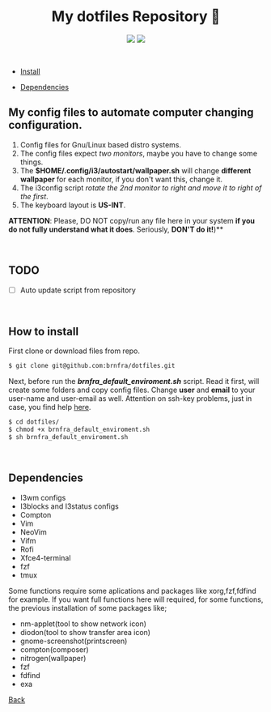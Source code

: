 <h1 align="center">My dotfiles Repository 🐧</h1>


<p align="center">
<img src="https://img.shields.io/badge/bash-script-brightgreen" />
<img src="https://img.shields.io/badge/linux-enviroment-blue" />
</p>

<br>

- [Install](https://github.com/brnfra/dotfiles#how-to-install)


- [Dependencies](https://github.com/brnfra/dotfiles#dependencies)

## My config files to automate computer changing configuration.

1. Config files for Gnu/Linux based distro systems.
2. The config files expect *two monitors*, maybe you have to change some things.
3. The **$HOME/.config/i3/autostart/wallpaper.sh** will change **different wallpaper** for
   each monitor, if you don't want this, change it.
4. The i3config script _rotate the 2nd monitor to right and move it to right of the
   first_.
5. The keyboard layout is **US-INT**.

**ATTENTION**: Please, DO NOT copy/run any file here in your system **if you do not fully understand what it does**. Seriously, **DON'T do it!**)**

<br>

## TODO

- [ ] Auto update script from repository

<br>

## How to install
 
 First clone or download files from repo.

```bash
$ git clone git@github.com:brnfra/dotfiles.git
```
Next, before run the ___brnfra_default_enviroment.sh___ script. Read it first, will create some folders and copy config files. 
Change **user** and **email** to your user-name and user-email as well. Attention on ssh-key problems, just in case, you find help [here](https://docs.github.com/pt/authentication/connecting-to-github-with-ssh).

```bash
$ cd dotfiles/
$ chmod +x brnfra_default_enviroment.sh
$ sh brnfra_default_enviroment.sh
```
<br>

## Dependencies

- I3wm configs
- I3blocks and I3status configs
- Compton
- Vim
- NeoVim
- Vifm
- Rofi
- Xfce4-terminal
- fzf
- tmux 

Some functions require some aplications and packages like xorg,fzf,fdfind for example.
If you want full functions here will required, for some functions, the previous installation of some packages like;

- nm-applet(tool to show network icon)
- diodon(tool to show transfer area icon)
- gnome-screenshot(printscreen)
- compton(composer)
- nitrogen(wallpaper)
- fzf
- fdfind
- exa


[Back](https://github.com/brnfra/dotfiles#my-dotfiles-repository-)
